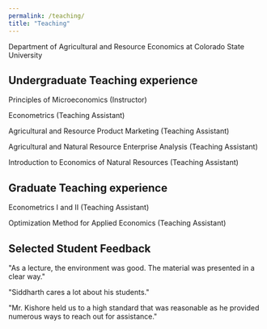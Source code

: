 ```yaml
---
permalink: /teaching/
title: "Teaching"
---
```

Department of Agricultural and Resource Economics at Colorado State University
## Undergraduate Teaching experience
Principles of Microeconomics (Instructor)

Econometrics (Teaching Assistant)

Agricultural and Resource Product Marketing (Teaching Assistant)

Agricultural and Natural Resource Enterprise Analysis (Teaching Assistant)

Introduction to Economics of Natural Resources (Teaching Assistant)

## Graduate Teaching experience
Econometrics I and II (Teaching Assistant)

Optimization Method for Applied Economics (Teaching Assistant)

## Selected Student Feedback
"As a lecture, the environment was good. The material was presented in a clear way."

"Siddharth cares a lot about his students."

"Mr. Kishore held us to a high standard that was reasonable as he provided numerous ways to reach out for assistance."


